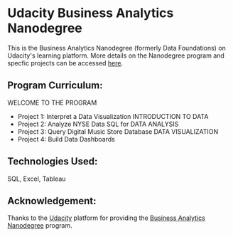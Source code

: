 # Udacity Business Analytics Nanodegree 

This is the Business Analytics Nanodegree (formerly Data Foundations) on Udacity's learning platform.
More details on the Nanodegree program and specfic projects can be accessed [here](https://www.udacity.com/course/business-analytics-nanodegree--nd098).

## Program Curriculum:

WELCOME TO THE PROGRAM
+ Project 1: Interpret a Data Visualization
INTRODUCTION TO DATA
+ Project 2: Analyze NYSE Data
SQL for DATA ANALYSIS
+ Project 3: Query Digital Music Store Database
DATA VISUALIZATION
+ Project 4: Build Data Dashboards

## Technologies Used:

SQL, Excel, Tableau

## Acknowledgement:

Thanks to the [Udacity](https://www.udacity.com/) platform for providing the [Business Analytics Nanodegree](https://www.udacity.com/course/business-analytics-nanodegree--nd098) program.
